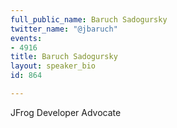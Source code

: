 ```yaml
---
full_public_name: Baruch Sadogursky
twitter_name: "@jbaruch"
events:
- 4916
title: Baruch Sadogursky
layout: speaker_bio
id: 864

---
```

JFrog Developer Advocate